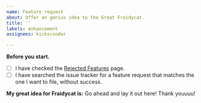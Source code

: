 ```yaml
---
name: Feature request
about: Offer an genius idea to the Great Fraidycat.
title: ''
labels: enhancement
assignees: kickscondor

---
```


**Before you start.**
<!-- Replace [ ] with [x] to mark the below.-->
* [ ] I have checked the [Rejected Features](https://github.com/kickscondor/fraidycat/wiki/Rejected-Features) page.
* [ ] I have searched the issue tracker for a feature request that matches the one I want to file, without success.

**My great idea for Fraidycat is:**
Go ahead and lay it out here! Thank youuuu!
